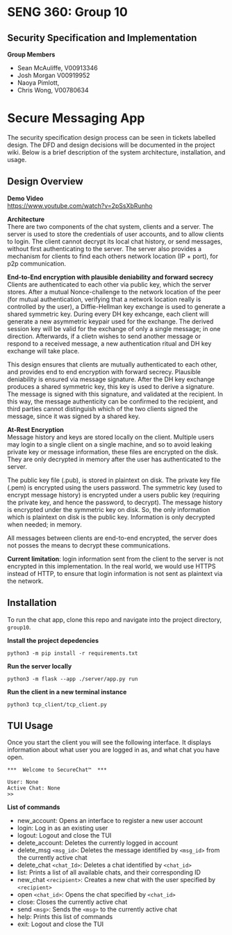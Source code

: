# SENG 360: Group 10
## Security Specification and Implementation
**Group Members**
- Sean McAuliffe, V00913346
- Josh Morgan V00919952
- Naoya Pimlott,
- Chris Wong, V00780634
# Secure Messaging App
The security specification design process can be seen in tickets labelled design. The DFD and design decisions will be documented in the project wiki. Below is a brief description of the system architecture, installation, and usage.

## Design Overview

**Demo Video**  
https://www.youtube.com/watch?v=2pSsXbRunho

**Architecture**  
There are two components of the chat system, clients and a server. The server is used to 
store the credentials of user accounts, and to allow clients to login. The client cannot decrypt its
local chat history, or send messages, without first authenticating to the server. The server also
provides a mechanism for clients to find each others network location (IP + port), for p2p communication.  

**End-to-End encryption with plausible deniability and forward secrecy**  
Clients are authenticated to each other via public key, which the server stores. After a mutual Nonce-challenge
to the network location of the peer (for mutual authentication, verifying that a network location really is controlled by the user), a Diffie-Hellman key exchange is used to generate a shared symmetric key. During every DH key exhcange, each client will generate a new asymmetric keypair used for the exchange. The derived session key will be valid for the exchange of only a single message; in one direction. Afterwards, if a clietn wishes to send another message or respond to a received message, a new authentication ritual and DH key exchange will take place.

This design ensures that clients are mutually authenticated to each other, and provides end to end encryption with forward secrecy. Plausible deniability is ensured via message signature. After the DH key exchange produces a shared symmetric key, this key is used to derive a signature. The message is signed with this signature, and validated at the recipient. In this way, the message authenticity can be confirmed to the recipient, and third parties cannot distinguish which of the two clients signed the message, since it was signed by a shared key.

**At-Rest Encryption**  
Message history and keys are stored locally on the client. Multiple users may login to a single client on a single machine, and so to avoid leaking private key or message information, these files are encrypted on the disk. They are only decrypted in memory after the user has authenticated to the server.

The public key file (.pub), is stored in plaintext on disk. The private key file (.pem) is encrypted using the users password. The symmetric key (used to encrypt message history) is encrypted under a users public key (requiring the private key, and hence the password, to decrypt). The message history is encrypted under the symmetric key on disk. So, the only information which is plaintext on disk is the public key. Information is only decrypted when needed; in memory.

All messages between clients are end-to-end encrypted, the server does not posses the means to decrypt these communications.

**Current limitation**: login information sent from the client to the server is not encrypted in this implementation. In the real world, we would use HTTPS instead of HTTP, to ensure that login information is not
sent as plaintext via the network.

## Installation
To run the chat app, clone this repo and navigate into the project directory,
`group10`.

**Install the project depedencies**
```
python3 -m pip install -r requirements.txt
```

**Run the server locally**
```
python3 -m flask --app ./server/app.py run
```

**Run the client in a new terminal instance**
```
python3 tcp_client/tcp_client.py
```

## TUI Usage
Once you start the client you will see the following interface. It displays
information about what user you are logged in as, and what chat you have open.

```
***  Welcome to SecureChat™  ***

User: None
Active Chat: None
>> 
```

**List of commands**
- new_account: Opens an interface to register a new user account
- login: Log in as an existing user
- logout: Logout and close the TUI
- delete_account: Deletes the currently logged in account
- delete_msg `<msg_id>`: Deletes the message identified by `<msg_id>` from the currently active chat
- delete_chat `<chat_Id>`: Deletes a chat identified by `<chat_id>`
- list: Prints a list of all available chats, and their corresponding ID
- new_chat `<recipient>`: Creates a new chat with the user specified by `<recipient>`
- open `<chat_id>`: Opens the chat specified by `<chat_id>`
- close: Closes the currently active chat
- send `<msg>`: Sends the `<msg>` to the currently active chat
- help: Prints this list of commands
- exit: Logout and close the TUI
